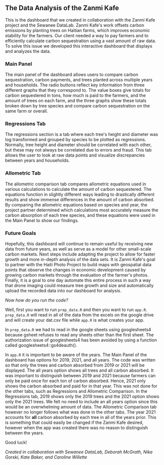 ## The Data Analysis of the Zanmi Kafe

This is the dashboard that we created in collaboration with the Zanmi Kafe project and the Sewanee DataLab. Zanmi Kafe's work offsets carbon emissions by planting trees on Haitian farms, which improves economic stability for the farmers. Our client needed a way to pay farmers and to efficiently calculate carbon sequestration using a vast amount of raw data. To solve this issue we developed this interactive dashboard that displays and analyzes the data.

### Main Panel

The main panel of the dashboard allows users to compare carbon sequestration, carbon payments, and trees planted across multiple years and households. The radio buttons reflect key information from three different graphs that they correspond to. The value boxes give totals for carbon sequestered in tons, how much is paid to the farmers, and the amount of trees on each farm, and the three graphs show these totals broken down by tree species and compare carbon sequestration on the same farm or overall. 

### Regressions Tab

The regressions section is a tab where each tree's height and diameter was log transformed and grouped by species to be plotted as regressions. Normally, tree height and diameter should be correlated with each other, but these may not always be correlated due to errors and fraud. This tab allows the user to look at raw data points and visualize discrepancies between years and households.

### Allometric Tab

The allometric comparison tab compares allometric equations used in various calculations to calculate the amount of carbon sequestered. The equations function in slightly different ways leading to drastically different results and show immense differences in the amount of carbon absorbed. By comparing the allometric equations based on species and year, the project partner determined which calculations most accurately measure the carbon absorption of each tree species, and these equations were used in the Main Panel to show our findings.

### Future Goals

Hopefully, this dashboard will continue to remain useful by receiving new data from future years, as well as serve as a model for other small-scale carbon markets. Next steps include adapting the project to allow for faster growth and more in-depth analysis of the data sets. It is Zanmi Kafe's goal to partner with the Haiti Photo Project to build maps with geospatial data points that observe the changes in economic development caused by growing carbon markets through the evaluation of the farmer's photos. Finally, it is a goal to one day automate this entire process in such a way that drone imaging could measure tree growth and size and automatically upload the recorded data into our dashboard for analysis.

*Now how do you run the code?*

Well, first you want to run `prep_data.R` and then you want to run `app.R`. `prep_data.R` will read in all of the data from the excels on the google drive and will create your dat.csv file while `app.R` is what creates your app.

In `prep_data.R` we had to read in the google sheets using googlesheets4 because gsheet refuses to read any sheets other than the first sheet. The authorization issue of googlesheets4 has been avoided by using a function called googlesheets4::gs4deauth().

In `app.R` it is important to be aware of the years. The Main Panel of the dashboard has options for 2019, 2021, and all years. The code was written so that only the trees and carbon absorbed from 2019 or 2021 will be displayed. The all years option shows all trees and all carbon absorbed. It was important to distinguish between 2019 and 2021 because farmers can only be paid once for each ton of carbon absorbed. Hence, 2021 only shows the carbon absorbed and paid for in that year. This was not done for the other tabs, such as Regressions and Allometric Comparison. In the Regressions tab, 2019 shows only the 2019 trees and the 2021 option shows only the 2021 trees. We felt no need to include an all years option since this would be an overwhelming amount of data. The Allometric Comparison tab however no longer follows what was done in the other tabs. The year 2021 accounts for **all** carbon absorbed by each tree in all of the years prior. This is something that could easily be changed if the Zanmi Kafe desired, however when the app was created there was no reason to distinguish between the years.

Good luck!

*Created in collaboration with Sewanee DataLab, Deborah McGrath, Nika Gorski, Kate Baker, and Caroline Willette*